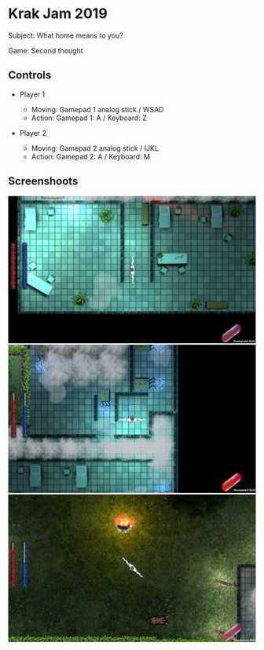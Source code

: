 # Krak Jam 2019
Subject: What home means to you?

Game: Second thought

## Controls
* Player 1
    * Moving: Gamepad 1 analog stick / WSAD
    * Action: Gamepad 1: A / Keyboard: Z

* Player 2
    * Moving: Gamepad 2 analog stick / IJKL
    * Action: Gamepad 2: A / Keyboard: M

  
## Screenshoots
![Alt text](screenshoots/s1.PNG?raw=true "screenshoots/s1.PNG")  
![Alt text](screenshoots/s2.PNG?raw=true "screenshoots/s2.PNG")  
![Alt text](screenshoots/s3.PNG?raw=true "screenshoots/s3.PNG")  
 